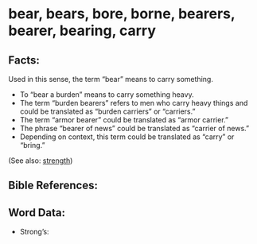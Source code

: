 # bear, bears, bore, borne, bearers, bearer, bearing, carry

## Facts:

Used in this sense, the term “bear” means to carry something. 

* To “bear a burden” means to carry something heavy.
* The term “burden bearers” refers to men who carry heavy things and could be translated as “burden carriers” or “carriers.”
* The term “armor bearer” could be translated as “armor carrier.”
* The phrase “bearer of news” could be translated as “carrier of news.”
* Depending on context, this term could be translated as “carry” or “bring.”


(See also: [strength](../other/strength.md))

## Bible References:


## Word Data:

* Strong’s: 